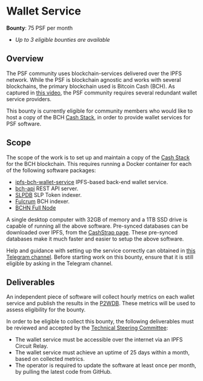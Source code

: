 # Wallet Service

**Bounty**: 75 PSF per month

- _Up to 3 eligible bounties are available_

## Overview

The PSF community uses blockchain-services delivered over the IPFS network. While the PSF is blockchain agnostic and works with several blockchains, the primary blockchain used is Bitcoin Cash (BCH). As captured in [this video](https://youtu.be/45YEeZi_8Kc), the PSF community requires several redundant wallet service providers.

This bounty is currently eligible for community members who would like to host a copy of the BCH [Cash Stack](https://psfoundation.cash/blog/cash-stack), in order to provide wallet services for PSF software.

## Scope

The scope of the work is to set up and maintain a copy of the [Cash Stack](https://psfoundation.cash/blog/cash-stack) for the BCH blockchain. This requires running a Docker container for each of the following software packages:

- [ipfs-bch-wallet-service](https://github.com/Permissionless-Software-Foundation/ipfs-bch-wallet-service) IPFS-based back-end wallet service.
- [bch-api](https://github.com/Permissionless-Software-Foundation/bch-api) REST API server.
- [SLPDB](https://github.com/Permissionless-Software-Foundation/docker-slpdb) SLP Token indexer.
- [Fulcrum](https://github.com/Permissionless-Software-Foundation/docker-fulcrum) BCH indexer.
- [BCHN Full Node](https://github.com/Permissionless-Software-Foundation/docker-bchn)

A single desktop computer with 32GB of memory and a 1TB SSD drive is capable of running all the above software. Pre-synced databases can be downloaded over IPFS, from the [CashStrap page](https://fullstack.cash/cashstrap). These pre-synced databases make it much faster and easier to setup the above software.

Help and guidance with setting up the service correctly can obtained in [this Telegram channel](https://t.me/bch_js_toolkit). Before starting work on this bounty, ensure that it is still eligible by asking in the Telegram channel.

## Deliverables

An independent piece of software will collect hourly metrics on each wallet service and publish the results in the [P2WDB](https://github.com/Permissionless-Software-Foundation/ipfs-p2wdb-service). These metrics will be used to assess eligibility for the bounty.

In order to be eligible to collect this bounty, the following deliverables must be reviewed and accepted by the [Technical Steering Committee](https://github.com/Permissionless-Software-Foundation/TSC):

- The wallet service must be accessible over the internet via an IPFS Circuit Relay.
- The wallet service must achieve an uptime of 25 days within a month, based on collected metrics.
- The operator is required to update the software at least once per month, by pulling the latest code from GitHub.
